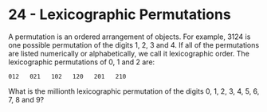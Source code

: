 # 24 - Lexicographic Permutations

A permutation is an ordered arrangement of objects. For example, 3124 is one possible permutation of the digits 1, 2, 3 and 4. If all of the permutations are listed numerically or alphabetically, we call it lexicographic order. The lexicographic permutations of 0, 1 and 2 are:

```
012   021   102   120   201   210
```

What is the millionth lexicographic permutation of the digits 0, 1, 2, 3, 4, 5, 6, 7, 8 and 9?
